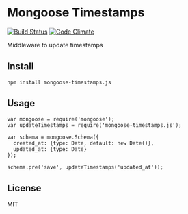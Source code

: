 # Mongoose Timestamps

[![Build Status](https://travis-ci.org/nowk/mongoose-timestamps.js.svg?branch=master)](https://travis-ci.org/nowk/mongoose-timestamps.js)
[![Code Climate](https://codeclimate.com/github/nowk/mongoose-timestamps.js.png)](https://codeclimate.com/github/nowk/mongoose-timestamps.js)

Middleware to update timestamps


## Install

    npm install mongoose-timestamps.js

## Usage


    var mongoose = require('mongoose');
    var updateTimestamps = require('mongoose-timestamps.js');

    var schema = mongoose.Schema({
      created_at: {type: Date, default: new Date()},
      updated_at: {type: Date}
    });

    schema.pre('save', updateTimestamps('updated_at'));


## License

MIT
